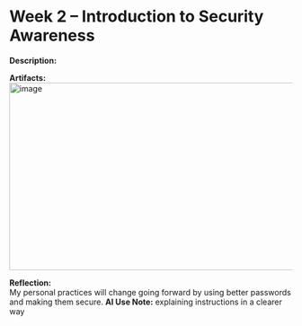 # Week 2 – Introduction to Security Awareness

**Description:**  



**Artifacts:**  
<img width="720" height="334" alt="image" src="https://github.com/user-attachments/assets/bf3b4680-b5bd-43be-aa5d-ddf5af081d96" />



**Reflection:**  
My personal practices will change going forward by using better passwords and making them secure. 
**AI Use Note:**
explaining instructions in a clearer way
